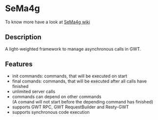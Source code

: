 SeMa4g
======

To know more have a look at [SeMa4g wiki](https://github.com/FrankHossfeld/sema4g/wiki/SeMa4g)

Description
-----------

A light-weighted framework to manage asynchronous calls in GWT.

Features
--------

* init commands: commands, that will be executed on start
* final comands: commands, that will be executed after all calls have finished
* unlimited server calls
* commands can depend on other commands<br/>(A comand will not start before the depending command has finished)
* supports GWT RPC, GWT RequestBuilder and Resty-GWT
* supports synchronous code execution